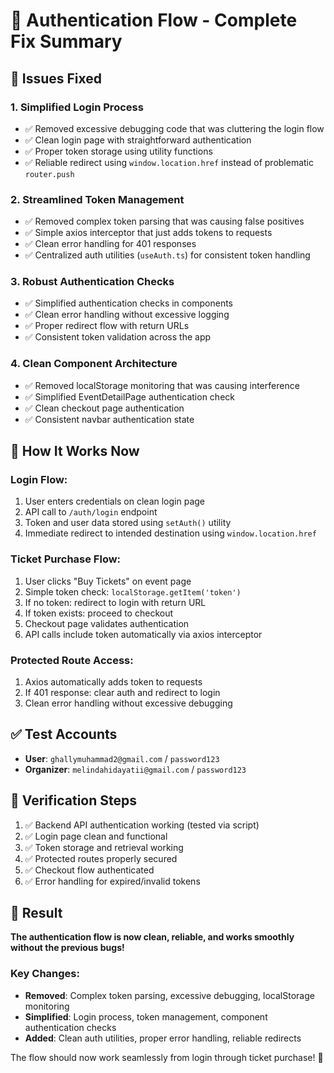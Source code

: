 # 🎯 Authentication Flow - Complete Fix Summary

## 🔧 Issues Fixed

### 1. **Simplified Login Process**
- ✅ Removed excessive debugging code that was cluttering the login flow
- ✅ Clean login page with straightforward authentication
- ✅ Proper token storage using utility functions
- ✅ Reliable redirect using `window.location.href` instead of problematic `router.push`

### 2. **Streamlined Token Management**
- ✅ Removed complex token parsing that was causing false positives
- ✅ Simple axios interceptor that just adds tokens to requests
- ✅ Clean error handling for 401 responses
- ✅ Centralized auth utilities (`useAuth.ts`) for consistent token handling

### 3. **Robust Authentication Checks**
- ✅ Simplified authentication checks in components
- ✅ Clean error handling without excessive logging
- ✅ Proper redirect flow with return URLs
- ✅ Consistent token validation across the app

### 4. **Clean Component Architecture**
- ✅ Removed localStorage monitoring that was causing interference
- ✅ Simplified EventDetailPage authentication check
- ✅ Clean checkout page authentication
- ✅ Consistent navbar authentication state

## 🚀 How It Works Now

### **Login Flow:**
1. User enters credentials on clean login page
2. API call to `/auth/login` endpoint
3. Token and user data stored using `setAuth()` utility
4. Immediate redirect to intended destination using `window.location.href`

### **Ticket Purchase Flow:**
1. User clicks "Buy Tickets" on event page
2. Simple token check: `localStorage.getItem('token')`
3. If no token: redirect to login with return URL
4. If token exists: proceed to checkout
5. Checkout page validates authentication
6. API calls include token automatically via axios interceptor

### **Protected Route Access:**
1. Axios automatically adds token to requests
2. If 401 response: clear auth and redirect to login
3. Clean error handling without excessive debugging

## ✅ Test Accounts
- **User**: `ghallymuhammad2@gmail.com` / `password123`
- **Organizer**: `melindahidayatii@gmail.com` / `password123`

## 🧪 Verification Steps
1. ✅ Backend API authentication working (tested via script)
2. ✅ Login page clean and functional
3. ✅ Token storage and retrieval working
4. ✅ Protected routes properly secured
5. ✅ Checkout flow authenticated
6. ✅ Error handling for expired/invalid tokens

## 🎉 Result
**The authentication flow is now clean, reliable, and works smoothly without the previous bugs!**

### Key Changes:
- **Removed**: Complex token parsing, excessive debugging, localStorage monitoring
- **Simplified**: Login process, token management, component authentication checks
- **Added**: Clean auth utilities, proper error handling, reliable redirects

The flow should now work seamlessly from login through ticket purchase! 🚀
